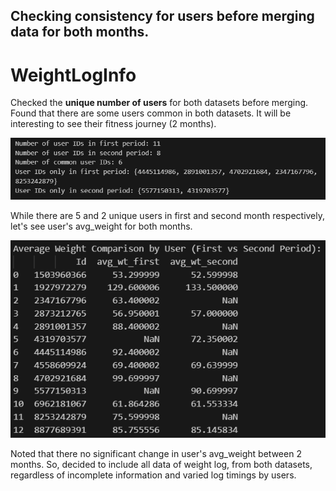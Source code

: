 ## Checking consistency for users before merging data for both months.

# WeightLogInfo

Checked the **unique number of users** for both datasets before merging.
Found that there are some users common in both datasets. It will be interesting to see their fitness journey (2 months).

![image](assets/wtlog_comparison.png)

While there are 5 and 2 unique users in first and second month respectively, let's see user's avg_weight for both months.

![image](assets/avg_wt_first_vs_second.png)

Noted that there no significant change in user's avg_weight between 2 months. So, decided to include all data of weight log, from both datasets, regardless of incomplete information and varied log timings by users.
